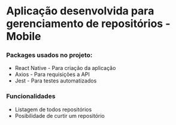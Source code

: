 # Aplicação desenvolvida para gerenciamento de repositórios - Mobile

### Packages usados no projeto:

- React Native - Para criação da aplicação
- Axios - Para requisições a API
- Jest - Para testes automatizados

### Funcionalidades

- Listagem de todos repositórios
- Posibilidade de curtir um repositório
